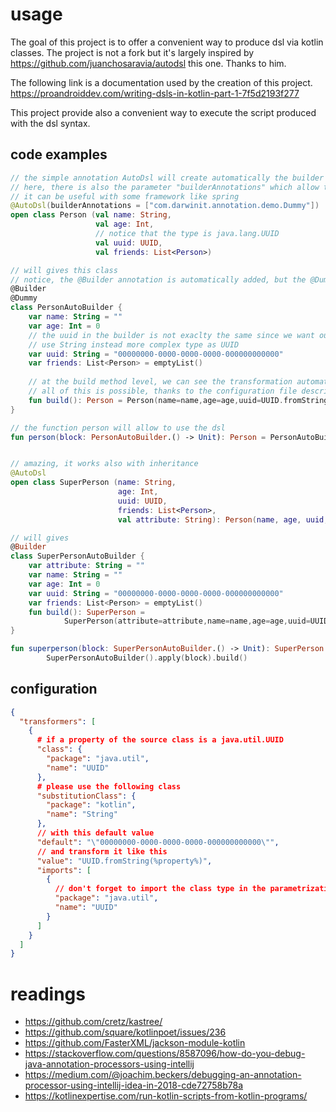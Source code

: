 # usage

The goal of this project is to offer a convenient way to produce dsl via kotlin classes.  The project is not a fork but
it's largely inspired by https://github.com/juanchosaravia/autodsl this one. Thanks to him.

The following link is a documentation used by the creation of this project.  https://proandroiddev.com/writing-dsls-in-kotlin-part-1-7f5d2193f277

This project provide also a convenient way to execute the script produced with the dsl syntax.

## code examples
```kotlin
// the simple annotation AutoDsl will create automatically the builder and the function to use your dsl
// here, there is also the parameter "builderAnnotations" which allow to add a personnal annotation on the class
// it can be useful with some framework like spring
@AutoDsl(builderAnnotations = ["com.darwinit.annotation.demo.Dummy"])
open class Person (val name: String, 
                   val age: Int, 
                   // notice that the type is java.lang.UUID 
                   val uuid: UUID, 
                   val friends: List<Person>)

// will gives this class
// notice, the @Builder annotation is automatically added, but the @Dummy come from the parametrization
@Builder
@Dummy
class PersonAutoBuilder {
    var name: String = ""
    var age: Int = 0
    // the uuid in the builder is not exaclty the same since we want our users
    // use String instead more complex type as UUID
    var uuid: String = "00000000-0000-0000-0000-000000000000"
    var friends: List<Person> = emptyList()
    
    // at the build method level, we can see the transformation automatically in UUID from string
    // all of this is possible, thanks to the configuration file describe later in this document
    fun build(): Person = Person(name=name,age=age,uuid=UUID.fromString(uuid),friends=friends)
}

// the function person will allow to use the dsl
fun person(block: PersonAutoBuilder.() -> Unit): Person = PersonAutoBuilder().apply(block).build()


// amazing, it works also with inheritance
@AutoDsl
open class SuperPerson (name: String, 
                        age: Int, 
                        uuid: UUID, 
                        friends: List<Person>, 
                        val attribute: String): Person(name, age, uuid, friends)

// will gives
@Builder
class SuperPersonAutoBuilder {
    var attribute: String = ""
    var name: String = ""
    var age: Int = 0
    var uuid: String = "00000000-0000-0000-0000-000000000000"
    var friends: List<Person> = emptyList()
    fun build(): SuperPerson =
            SuperPerson(attribute=attribute,name=name,age=age,uuid=UUID.fromString(uuid),friends=friends)
}

fun superperson(block: SuperPersonAutoBuilder.() -> Unit): SuperPerson =
        SuperPersonAutoBuilder().apply(block).build()

```

## configuration
```json
{
  "transformers": [
    {
      # if a property of the source class is a java.util.UUID
      "class": {
        "package": "java.util",
        "name": "UUID"
      },
      # please use the following class
      "substitutionClass": {
        "package": "kotlin",
        "name": "String"
      },
      // with this default value
      "default": "\"00000000-0000-0000-0000-000000000000\"",
      // and transform it like this
      "value": "UUID.fromString(%property%)",
      "imports": [
        {
          // don't forget to import the class type in the parametrization since it's used on the line value
          "package": "java.util",
          "name": "UUID"
        }
      ]
    }
  ]
}
```

# readings

* https://github.com/cretz/kastree/
* https://github.com/square/kotlinpoet/issues/236
* https://github.com/FasterXML/jackson-module-kotlin
* https://stackoverflow.com/questions/8587096/how-do-you-debug-java-annotation-processors-using-intellij
* https://medium.com/@joachim.beckers/debugging-an-annotation-processor-using-intellij-idea-in-2018-cde72758b78a
* https://kotlinexpertise.com/run-kotlin-scripts-from-kotlin-programs/